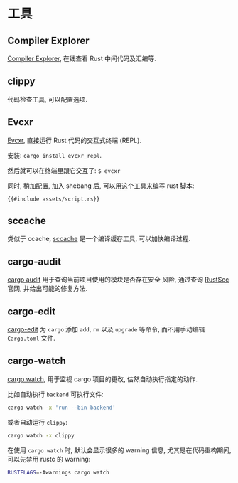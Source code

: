 # 工具

## Compiler Explorer

[Compiler Explorer](https://rust.godbolt.org/), 在线查看 Rust 中间代码及汇编等.

## clippy

代码检查工具, 可以配置选项.

## Evcxr

[Evcxr](https://github.com/evcxr/evcxr), 直接运行 Rust 代码的交互式终端 (REPL).

安装: `cargo install evcxr_repl`.

然后就可以在终端里跟它交互了: `$ evcxr `

同时, 稍加配置, 加入 shebang 后, 可以用这个工具来编写 rust 脚本:

```rust, ignore
{{#include assets/script.rs}}
```

## sccache

类似于 ccache, [sccache](https://github.com/mozilla/sccache) 是一个编译缓存工具, 可以加快编译过程.

## cargo-audit

[cargo audit](https://github.com/rustsec/rustsec) 用于查询当前项目使用的模块是否存在安全
风险, 通过查询 [RustSec](https://rustsec.org/) 官网, 并给出可能的修复方法.

## cargo-edit

[cargo-edit](https://github.com/killercup/cargo-edit) 为 `cargo` 添加 `add`, `rm` 以及
`upgrade` 等命令, 而不用手动编辑 `Cargo.toml` 文件.

## cargo-watch

[cargo watch](https://github.com/watchexec/cargo-watch), 用于监视 cargo 项目的更改,
估然自动执行指定的动作.

比如自动执行 `backend` 可执行文件:

```bash
cargo watch -x 'run --bin backend'
```

或者自动运行 `clippy`:

```bash
cargo watch -x clippy
```

在使用 `cargo watch` 时, 默认会显示很多的 warning 信息, 尤其是在代码重构期间,
可以先禁用 rustc 的 warning:

```bash
RUSTFLAGS=-Awarnings cargo watch
```
